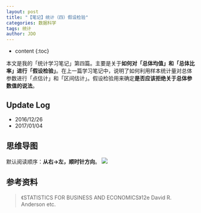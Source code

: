 ```yaml
---
layout: post
title: "【笔记】统计（四）假设检验"
categories: 数据科学
tags: 统计
author: JDO
---
```


* content
{:toc}

本文是我的「统计学习笔记」第四篇。主要是关于**如何对「总体均值」和「总体比率」进行「假设检验」**。在上一篇学习笔记中，说明了如何利用样本统计量对总体参数进行「点估计」和「区间估计」。假设检验用来确定**是否应该拒绝关于总体参数值的说法**。




## Update Log
- 2016/12/26
- 2017/01/04

## 思维导图
默认阅读顺序：**从右→左，顺时针方向**。
![](https://raw.githubusercontent.com/woaielf/woaielf.github.io/master/_posts/Pic/1612/161226-1.png)


## 参考资料
> 《STATISTICS FOR BUSINESS AND ECONOMICS》12e David R. Anderson etc.

